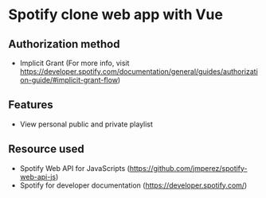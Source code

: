 # Spotify clone web app with Vue

## Authorization method
* Implicit Grant (For more info, visit https://developer.spotify.com/documentation/general/guides/authorization-guide/#implicit-grant-flow)

## Features
* View personal public and private playlist

## Resource used
* Spotify Web API for JavaScripts (https://github.com/jmperez/spotify-web-api-js)
* Spotify for developer documentation (https://developer.spotify.com/)

